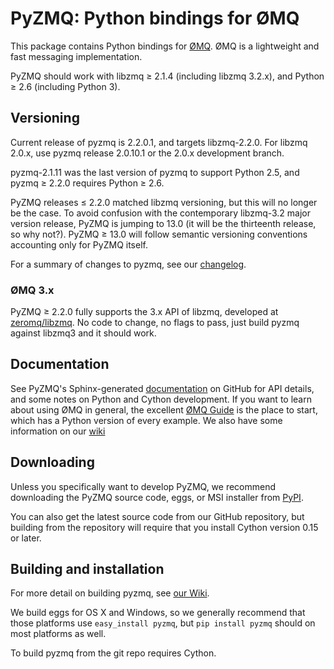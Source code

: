 # PyZMQ: Python bindings for ØMQ


This package contains Python bindings for [ØMQ](http://www.zeromq.org).
ØMQ is a lightweight and fast messaging implementation.

PyZMQ should work with libzmq ≥ 2.1.4 (including libzmq 3.2.x), and
Python ≥ 2.6 (including Python 3).

## Versioning

Current release of pyzmq is 2.2.0.1, and targets libzmq-2.2.0. For
libzmq 2.0.x, use pyzmq release 2.0.10.1 or the 2.0.x development
branch.

pyzmq-2.1.11 was the last version of pyzmq to support Python 2.5, and
pyzmq ≥ 2.2.0 requires Python ≥ 2.6.

PyZMQ releases ≤ 2.2.0 matched libzmq versioning, but this will no
longer be the case. To avoid confusion with the contemporary libzmq-3.2
major version release, PyZMQ is jumping to 13.0 (it will be the
thirteenth release, so why not?). PyZMQ ≥ 13.0 will follow semantic
versioning conventions accounting only for PyZMQ itself.

For a summary of changes to pyzmq, see our
[changelog](http://zeromq.github.com/pyzmq/changelog.html).

### ØMQ 3.x

PyZMQ ≥ 2.2.0 fully supports the 3.x API of libzmq,
developed at [zeromq/libzmq](https://github.com/zeromq/libzmq).
No code to change, no flags to pass,
just build pyzmq against libzmq3 and it should work.

## Documentation

See PyZMQ's Sphinx-generated
[documentation](http://zeromq.github.com/pyzmq) on GitHub for API
details, and some notes on Python and Cython development. If you want to
learn about using ØMQ in general, the excellent [ØMQ
Guide](http://zguide.zeromq.org) is the place to start, which has a
Python version of every example. We also have some information on our
[wiki](https://github.com/zeromq/pyzmq/wiki)

## Downloading

Unless you specifically want to develop PyZMQ, we recommend downloading
the PyZMQ source code, eggs, or MSI installer from
[PyPI](http://pypi.python.org/pypi/pyzmq).

You can also get the latest source code from our GitHub repository, but
building from the repository will require that you install Cython
version 0.15 or later.

## Building and installation

For more detail on building pyzmq, see [our Wiki](https://github.com/zeromq/pyzmq/wiki).

We build eggs for OS X and Windows, so we generally recommend that those
platforms use `easy_install pyzmq`, but `pip install pyzmq` should on
most platforms as well.

To build pyzmq from the git repo requires Cython.

